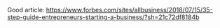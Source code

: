 Good article: https://www.forbes.com/sites/allbusiness/2018/07/15/35-step-guide-entrepreneurs-starting-a-business/?sh=21c72df8184b